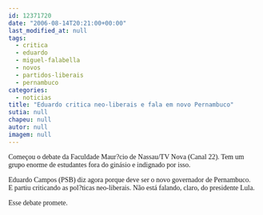 ```yaml
---
id: 12371720
date: "2006-08-14T20:21:00+00:00"
last_modified_at: null
tags:
  - critica
  - eduardo
  - miguel-falabella
  - novos
  - partidos-liberais
  - pernambuco
categories:
  - noticias
title: "Eduardo critica neo-liberais e fala em novo Pernambuco"
sutia: null
chapeu: null
autor: null
imagem: null
---
```

<p><P><FONT face=Verdana>Começou o debate da Faculdade Maur?cio de Nassau/TV Nova (Canal 22). Tem um grupo enorme de estudantes fora do ginásio e indignado por isso.</FONT></P></p>
<p><P><FONT face=Verdana>Eduardo Campos (PSB) diz agora porque deve ser o novo governador de Pernambuco. E&nbsp;partiu criticando as pol?ticas neo-liberais. Não está falando, claro, do presidente Lula.</FONT></P></p>
<p><P><FONT face=Verdana>Esse debate promete.</FONT></P> </p>
